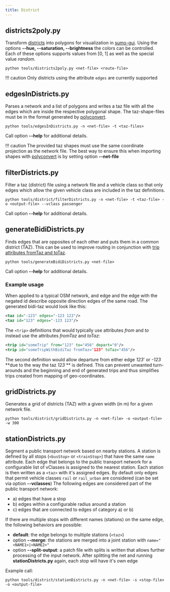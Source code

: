 ```yaml
---
title: District
---
```


## districts2poly.py

Transform
[districts](../Demand/Importing_O/D_Matrices.md#describing_the_taz)
into polygons for visualization in [sumo-gui](../sumo-gui.md).
Using the options **--hue, --saturation, --brightness** the colors can be controlled. Each of these options
supports values from \[0, 1\] as well as the special value *random*.

```
python tools/districts2poly.py <net-file> <route-file>
```

!!! caution
    Only districts using the attribute `edges` are currently supported

## edgesInDistricts.py

Parses a network and a list of polygons and writes a taz file with all the edges which are inside the respective polygonal shape.
The taz-shape-files must be in the format generated by
[polyconvert](../polyconvert.md).

```
python tools/edgesInDistricts.py -n <net-file> -t <taz-files>
```


Call option **--help** for additional details.

!!! caution
    The provided taz shapes must use the same coordinate projection as the network file. The best way to ensure this when importing shapes with [polyconvert](../polyconvert.md) is by setting option **--net-file**

## filterDistricts.py

Filter a taz (district) file using a network file and a vehicle class so
that only edges which allow the given vehicle class are included in the
taz definitions.

```
python tools/district/filterDistricts.py -n <net-file> -t <taz-file> -o <output-file> --vclass passenger
```

Call option **--help** for additional details.

## generateBidiDistricts.py

Finds edges that are opposites of each other and puts them in a common
district (TAZ). This can be used to improve routing in conjunction with
[trip attributes fromTaz and
toTaz](../Definition_of_Vehicles,_Vehicle_Types,_and_Routes.md#traffic_assignement_zones_taz).

```
python tools/generateBidiDistricts.py <net-file>
```

Call option **--help** for additional details.

### Example usage

When applied to a typical OSM network, and edge and the edge with the
negated id describe opposite direction edges of the same road. The
generated bidi-taz would look like this:

```xml
<taz id="-123" edges="-123 123"/>
<taz id="123" edges="-123 123"/>
```

The `<trip>` definitions that would typically use attributes *from* and *to*
instead use the attributes *fromTaz* and *toTaz*:

```xml
<trip id="someTrip" from="123" to="456" depart="0"/>
<trip id="someTripWithBidiTaz fromTaz="123" toTaz="456"/>
```

The second definition would allow departure from either edge *123*' or
*-123* **due to the way the taz *123* ** is defined. This can prevent
unwanted turn-arounds and the beginning and end of generated trips and
thus simplifies trips created from mapping of geo-coordinates.


## gridDistricts.py

Generates a grid of districts (TAZ) with a given width (in m) for a given network file. 

```
python tools/district/gridDistricts.py -n <net-file> -o <output-file> -w 300
```


## stationDistricts.py

Segment a public transport network based on nearby stations.
A station is defined by all stops (`<busStop>` or `<trainStop>`) that have the same `name` attribute. Each edge that belongs to the public transport network for a configurable list of vClasses is assigned to the nearest station. Each station is then written as a `<taz>` with it's assigned edges.
By default only edges that permit vehicle classes `rail` or `rail_urban` are considered (can be set via option **--vclasses**)
The following edges are considered part of the public transport network:

- a) edges that have a stop
- b) edges within a configurable radius around a station
- c) edges that are connected to edges of category a) or b)

If there are multiple stops with different names (stations) on the same edge, the following behaviors are possible:

- **default**: the edge belongs to multiple stations (`<taz>`) 
- option **--merge**: the stations are merged into a joint station with `name="<NAME1>|<NAME2>"`
- option **--split-output**: a patch file with splits is written that allows further processing of the input network. After splitting the net and running **stationDistricts.py** again, each stop will have it's own edge

Example call: 

```
python tools/district/stationDistricts.py -n <net-file> -s <stop-file> -o <output-file>
```
